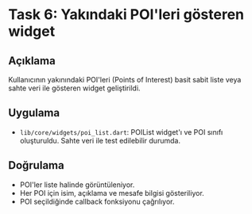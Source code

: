 # Task 6: Yakındaki POI'leri gösteren widget

## Açıklama
Kullanıcının yakınındaki POI'leri (Points of Interest) basit sabit liste veya sahte veri ile gösteren widget geliştirildi.

## Uygulama
- `lib/core/widgets/poi_list.dart`: POIList widget'ı ve POI sınıfı oluşturuldu. Sahte veri ile test edilebilir durumda.

## Doğrulama
- POI'ler liste halinde görüntüleniyor.
- Her POI için isim, açıklama ve mesafe bilgisi gösteriliyor.
- POI seçildiğinde callback fonksiyonu çağrılıyor. 